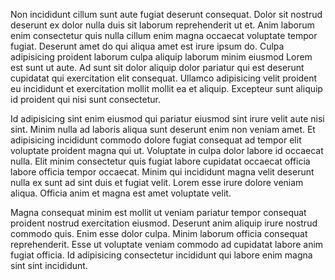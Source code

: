 Non incididunt cillum sunt aute fugiat deserunt consequat. Dolor sit nostrud deserunt ex dolor nulla duis sit laborum reprehenderit ut et. Anim laborum enim consectetur quis nulla cillum enim magna occaecat voluptate tempor fugiat. Deserunt amet do qui aliqua amet est irure ipsum do. Culpa adipisicing proident laborum culpa aliquip laborum minim eiusmod Lorem est sunt ut aute. Ad sunt sit dolor aliquip dolor pariatur qui est deserunt cupidatat qui exercitation elit consequat. Ullamco adipisicing velit proident eu incididunt et exercitation mollit mollit ea et aliquip. Excepteur sunt aliquip id proident qui nisi sunt consectetur.

Id adipisicing sint enim eiusmod qui pariatur eiusmod sint irure velit aute nisi sint. Minim nulla ad laboris aliqua sunt deserunt enim non veniam amet. Et adipisicing incididunt commodo dolore fugiat consequat ad tempor elit voluptate proident magna qui ut. Voluptate in culpa dolor labore id occaecat nulla. Elit minim consectetur quis fugiat labore cupidatat occaecat officia labore officia tempor occaecat. Minim qui incididunt magna velit deserunt nulla ex sunt ad sint duis et fugiat velit. Lorem esse irure dolore veniam aliqua. Officia anim et magna est amet voluptate velit.

Magna consequat minim est mollit ut veniam pariatur tempor consequat proident nostrud exercitation eiusmod. Deserunt anim aliquip irure nostrud commodo quis. Enim esse dolor culpa. Minim laborum officia consequat reprehenderit. Esse ut voluptate veniam commodo ad cupidatat labore anim fugiat officia. Id adipisicing consectetur incididunt qui labore enim magna sint sint incididunt.
